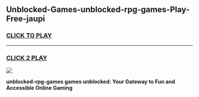
## Unblocked-Games-unblocked-rpg-games-Play-Free-jaupi
<h3>
<a href="https://premium76.site?title=unblocked-rpg-games&ref=18A1">CLICK TO PLAY</a></h3>
<hr>

<h3>
<a href="https://premium76.site?title=unblocked-rpg-games&ref=18A1">CLICK 2 PLAY</a>
  
</h3>

<a href="https://premium76.site?title=unblocked-rpg-games&ref=18A1"><img src="https://clearcache.store/games.png"></a>


**unblocked-rpg-games games unblocked: Your Gateway to Fun and Accessible Online Gaming**
